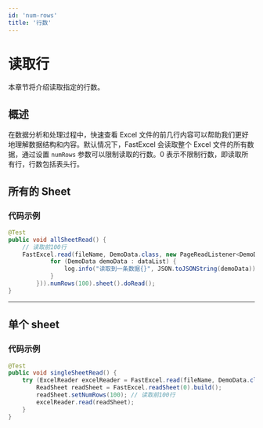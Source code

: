 ```yaml
---
id: 'num-rows'
title: '行数'
---
```


# 读取行

本章节将介绍读取指定的行数。

## 概述

在数据分析和处理过程中，快速查看 Excel 文件的前几行内容可以帮助我们更好地理解数据结构和内容。默认情况下，FastExcel 会读取整个 Excel 文件的所有数据，通过设置 `numRows` 参数可以限制读取的行数。0 表示不限制行数，即读取所有行，行数包括表头行。

## 所有的 Sheet

### 代码示例

```java
@Test
public void allSheetRead() {
    // 读取前100行
    FastExcel.read(fileName, DemoData.class, new PageReadListener<DemoData>(dataList -> {
            for (DemoData demoData : dataList) {
                log.info("读取到一条数据{}", JSON.toJSONString(demoData));
            }
        })).numRows(100).sheet().doRead();
}
```

---

## 单个 sheet

### 代码示例

```java
@Test
public void singleSheetRead() {
    try (ExcelReader excelReader = FastExcel.read(fileName, DemoData.class, new DemoDataListener()).build()) {
        ReadSheet readSheet = FastExcel.readSheet(0).build();
        readSheet.setNumRows(100); // 读取前100行
        excelReader.read(readSheet);
    }
}
```
